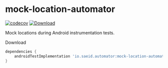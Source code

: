 # mock-location-automator
[![codecov](https://codecov.io/gh/SaeedMasoumi/mock-location-automator/branch/master/graph/badge.svg)](https://codecov.io/gh/SaeedMasoumi/mock-location-automator)
[![Download](https://api.bintray.com/packages/smasoumi/maven/mock-location-automator/images/download.svg)](https://bintray.com/smasoumi/maven/mock-location-automator/_latestVersion)

Mock locations during Android instrumentation tests.


Download

```groovy
dependencies {
    androidTestImplementation 'io.saeid.automator:mock-location-automator:0.5.0'
}
```
